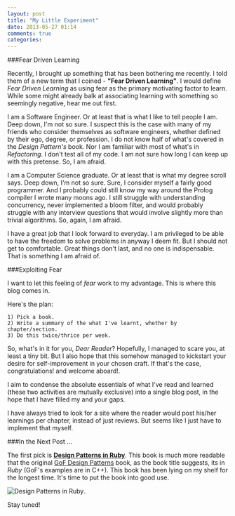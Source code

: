 ```yaml
---
layout: post
title: "My Little Experiment"
date: 2013-05-27 01:14
comments: true
categories: 
---
```


###Fear Driven Learning

Recently, I brought up something that has been bothering me recently. I told them of a new term that I coined - __"Fear Driven Learning"__. I would define _Fear Driven Learning_ as using fear as the primary motivating factor to learn. While some might already balk at associating learning with something so seemingly negative, hear me out first.

I am a Software Engineer. Or at least that is what I like to tell people I am. Deep down, I'm not so sure. I suspect this is the case with many of my friends who consider themselves as software engineers, whether defined by their ego, degree, or profession. I do not know half of what's covered in the _Design Pattern's_ book. Nor I am familiar with most of what's in _Refactoring_. I don't test all of my code. I am not sure how long I can keep up with this pretense. So, I am afraid.

I am a Computer Science graduate. Or at least that is what my degree scroll says. Deep down, I'm not so sure. Sure, I consider myself a fairly good programmer. And I probably could still know my way around the Prolog compiler I wrote many moons ago. I still struggle with understanding concurrency, never implemented a bloom filter, and would probably struggle with any interview questions that would involve slightly more than trivial algorithms. So, again, I am afraid.

I have a great job that I look forward to everyday. I am privileged to be able to have the freedom to solve problems in anyway I deem fit. But I should not get to comfortable. Great things don't last, and no one is indispensable. That is something I am afraid of.

###Exploiting Fear

I want to let this feeling of _fear_ work to my advantage. This is where this blog comes in.

Here's the plan:

	1) Pick a book.
	2) Write a summary of the what I've learnt, whether by chapter/section.
	3) Do this twice/thrice per week.
	
So, what's in it for you, _Dear Reader_? Hopefully, I managed to scare you, at least a tiny bit. But I also hope that this somehow managed to kickstart your desire for self-improvement in your chosen craft. If that's the case, congratulations! and welcome aboard!. 

I aim to condense the absolute essentials of what I've read and learned (these two activities are mutually exclusive) into a single blog post, in the hope that I have filled my and your gaps. 

I have always tried to look for a site where the reader would post his/her learnings per chapter, instead of just reviews. But seems like I just have to implement that myself.

###In the Next Post ...

The first pick is [__Design Patterns in Ruby__](http://www.amazon.com/gp/product/0321490452/ref=as_li_qf_sp_asin_tl?ie=UTF8&camp=1789&creative=9325&creativeASIN=0321490452&linkCode=as2&tag=benjamintan-20). This book is much more readable that the original [GoF Design Patterns](http://www.amazon.com/gp/product/0201633612/ref=as_li_qf_sp_asin_tl?ie=UTF8&camp=1789&creative=9325&creativeASIN=0201633612&linkCode=as2&tag=benjamintan-20) book, as the book title suggests, its in _Ruby_ (GoF's examples are in C++). This book has been lying on my shelf for the longest time. It's time to put the book into good use.

![Design Patterns in Ruby](https://skitch-img.s3.amazonaws.com/20120628-p6e2j4pg3dd44p7wc7ut11x14r.png). 

Stay tuned!